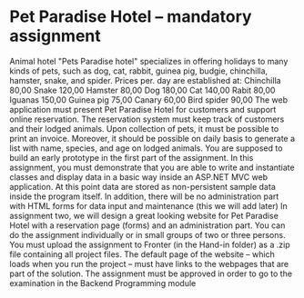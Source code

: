 # Pet Paradise Hotel – mandatory assignment
Animal hotel "Pets Paradise hotel" specializes in offering holidays to many kinds of pets, such as dog, cat,
rabbit, guinea pig, budgie, chinchilla, hamster, snake, and spider.
Prices per. day are established at:
Chinchilla 80,00
Snake 120,00
Hamster 80,00
Dog 180,00
Cat 140,00
Rabit 80,00
Iguanas 150,00
Guinea pig 75,00
Canary 60,00
Bird spider 90,00
The web application must present Pet Paradise Hotel for customers and support online reservation. The
reservation system must keep track of customers and their lodged animals. Upon collection of pets, it must
be possible to print an invoice. Moreover, it should be possible on daily basis to generate a list with name,
species, and age on lodged animals.
You are supposed to build an early prototype in the first part of the assignment. In this assignment, you
must demonstrate that you are able to write and instantiate classes and display data in a basic way inside
an ASP.NET MVC web application. At this point data are stored as non-persistent sample data inside the
program itself. In addition, there will be no administration part with HTML forms for data input and
maintenance (this we will add later)
In assignment two, we will design a great looking website for Pet Paradise Hotel with a reservation page
(forms) and an administration part.
You can do the assignment individually or in small groups of two or three persons. You must upload the
assignment to Fronter (in the Hand-in folder) as a .zip file containing all project files. The default page of
the website – which loads when you run the project – must have links to the webpages that are part of the
solution.
The assignment must be approved in order to go to the examination in the Backend
Programming module
